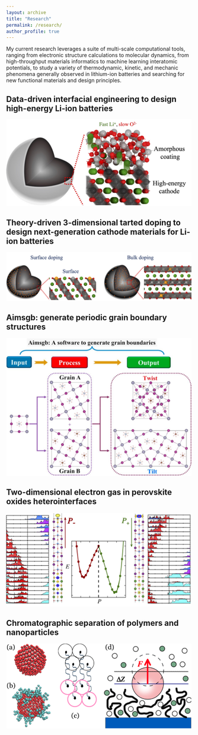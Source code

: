 ```yaml
---
layout: archive
title: "Research"
permalink: /research/
author_profile: true
---
```

My current research leverages a suite of multi-scale computational tools, ranging from electronic structure calculations
to molecular dynamics, from high-throughput materials informatics to machine learning interatomic potentials, to study a
variety of thermodynamic, kinetic, and mechanic phenomena generally observed in lithium-ion batteries and searching
for new functional materials and design principles.


## Data-driven interfacial engineering to design high-energy Li-ion batteries

 <img src="/images/cathode_coating.jpg" alt="" width="500"/>

## Theory-driven 3-dimensional tarted doping to design next-generation cathode materials for Li-ion batteries

 <img src="/images/targeted_doping.jpg" alt="" width="500"/>

## Aimsgb: generate periodic grain boundary structures

 <img src="/images/aimsgb.jpg" alt="" width="500"/>

## Two-dimensional electron gas in perovskite oxides heterointerfaces

 <img src="/images/2deg.jpg" alt="" width="500"/>

## Chromatographic separation of polymers and nanoparticles

 <img src="/images/np_polymer.png" alt="" width="500"/>